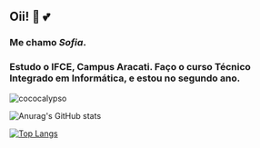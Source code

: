 ## Oii! :otter: :two_hearts:

### Me chamo *Sofia*.
### Estudo o IFCE, Campus Aracati. Faço o curso Técnico Integrado em Informática, e estou no segundo ano.

![cococalypso](https://github.com/user-attachments/assets/b0946be9-013c-49ee-867f-0bfcc47ee9f6)


![Anurag's GitHub stats](https://github-readme-stats.vercel.app/api?username=dtrsofia&show_icons=true&theme=radical)

[![Top Langs](https://github-readme-stats.vercel.app/api/top-langs/?username=dtrsofia)](https://github.com/anuraghazra/github-readme-stats)



